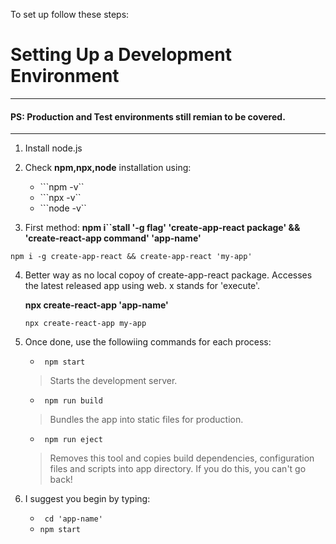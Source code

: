 To set up follow these steps:
# Setting Up a Development Environment
---
#### PS: Production and Test environments still remian to be covered.
---

1) Install node.js

2) Check **npm,npx,node** installation using:

   - ```npm -v``
   - ```npx -v``
   - ```node -v``

3) First method: **npm i``stall '-g flag' 'create-app-react package' && 'create-react-app command' 'app-name'**

```npm i -g create-app-react && create-app-react 'my-app'```

4) Better way as no local copoy of create-app-react package. Accesses the latest released app using web. x stands for 'execute'.

   **npx create-react-app 'app-name'**

   ```npx create-react-app my-app```

5) Once done, use the followiing commands for each process:
   - ``` npm start```
   > Starts the development server.

   - ``` npm run build```
   > Bundles the app into static files for production.

   - ``` npm run eject```
   > Removes this tool and copies build dependencies, configuration files and scripts into app directory. If you do this, you can't go back!

6) I suggest you begin by typing:

   - ``` cd 'app-name'```
   - ``` npm start ```



